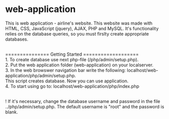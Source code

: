 # web-application
This is web application - airline's website. 
This website was made with HTML, CSS, JavaScript (jquery), AJAX, PHP and MySQL. It's functionality relies on the database queries, so you must firslty create appropriate databases.

<br>=============== Getting Started ===================
<br>1. To create database use next php-file (/php/admin/setup.php).
<br>2. Put the web application folder (web-application) on your localserver. 
<br>3. In the web browswer navigation bar write the following: localhost/web-application/php/admin/setup.php. 
<br>This script creates database. Now you can use application. 
<br>4. To start using go to: localhost/web-application/php/index.php

<br>! If it's necessary, change the database username and password in the file ../php/admin/setup.php. The default username is "root" and the password is blank.
